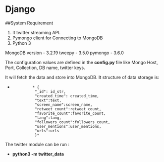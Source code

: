# Django

##System Requirement

1. It twitter streaming API.
2. Pymongo client for Connecting to MongoDB
3. Python 3


MongoDB version - 3.2.19
tweepy - 3.5.0
pymongo - 3.6.0

The configuration values are defined in the **config.py** file like Mongo Host, Port, Collection, DB name, twitter keys.

It will fetch the data and store into MongoDB. It structure of data storage is:

-              * {
                "_id": id_str,
                "created_time": created_time,
                "text":text,
                "screen_name":screen_name,
                "retweet_count":retweet_count,
                "favorite_count":favorite_count,
                "lang":lang,
                "followers_count":followers_count,
                "user_mentions":user_mentions,
                "urls":urls
                }*

The twitter module can be run :
- **python3 -m twitter_data**
